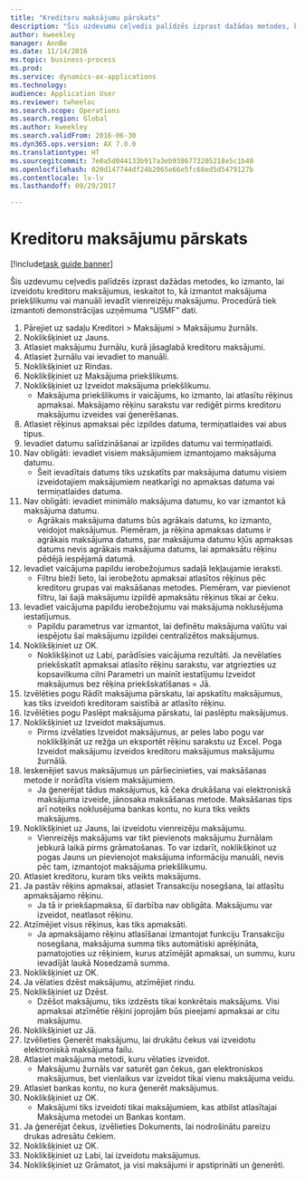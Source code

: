 ```yaml
--- 
title: "Kreditoru maksājumu pārskats"
description: "Šis uzdevumu ceļvedis palīdzēs izprast dažādas metodes, ko izmanto, lai izveidotu kreditoru maksājumus, ieskaitot to, kā izmantot maksājuma priekšlikumu vai manuāli ievadīt vienreizēju maksājumu."
author: kweekley
manager: AnnBe
ms.date: 11/14/2016
ms.topic: business-process
ms.prod: 
ms.service: dynamics-ax-applications
ms.technology: 
audience: Application User
ms.reviewer: twheeloc
ms.search.scope: Operations
ms.search.region: Global
ms.author: kweekley
ms.search.validFrom: 2016-06-30
ms.dyn365.ops.version: AX 7.0.0
ms.translationtype: HT
ms.sourcegitcommit: 7e0a5d044133b917a3eb9386773205218e5c1b40
ms.openlocfilehash: 020d147744df24b2065e66e5fc68ed5d5479127b
ms.contentlocale: lv-lv
ms.lasthandoff: 09/29/2017

---
```

# <a name="vendor-payment-overview"></a>Kreditoru maksājumu pārskats

[!include[task guide banner](../../includes/task-guide-banner.md)]

Šis uzdevumu ceļvedis palīdzēs izprast dažādas metodes, ko izmanto, lai izveidotu kreditoru maksājumus, ieskaitot to, kā izmantot maksājuma priekšlikumu vai manuāli ievadīt vienreizēju maksājumu. Procedūrā tiek izmantoti demonstrācijas uzņēmuma “USMF” dati.

1. Pārejiet uz sadaļu Kreditori > Maksājumi > Maksājumu žurnāls.
2. Noklikšķiniet uz Jauns.
3. Atlasiet maksājumu žurnālu, kurā jāsaglabā kreditoru maksājumi. 
4. Atlasiet žurnālu vai ievadiet to manuāli.
5. Noklikšķiniet uz Rindas.
6. Noklikšķiniet uz Maksājuma priekšlikums.
7. Noklikšķiniet uz Izveidot maksājuma priekšlikumu.
    * Maksājuma priekšlikums ir vaicājums, ko izmanto, lai atlasītu rēķinus apmaksai. Maksājamo rēķinu sarakstu var rediģēt pirms kreditoru maksājumu izveides vai ģenerēšanas.  
8. Atlasiet rēķinus apmaksai pēc izpildes datuma, termiņatlaides vai abus tipus. 
9. Ievadiet datumu salīdzināšanai ar izpildes datumu vai termiņatlaidi. 
10. Nav obligāti: ievadiet visiem maksājumiem izmantojamo maksājuma datumu.
    * Šeit ievadītais datums tiks uzskatīts par maksājuma datumu visiem izveidotajiem maksājumiem neatkarīgi no apmaksas datuma vai termiņatlaides datuma.  
11. Nav obligāti: ievadiet minimālo maksājuma datumu, ko var izmantot kā maksājuma datumu.
    * Agrākais maksājuma datums būs agrākais datums, ko izmanto, veidojot maksājumus. Piemēram, ja rēķina apmaksas datums ir agrākais maksājuma datums, par maksājuma datumu kļūs apmaksas datums nevis agrākais maksājuma datums, lai apmaksātu rēķinu pēdējā iespējamā datumā.  
12. Ievadiet vaicājuma papildu ierobežojumus sadaļā Iekļaujamie ieraksti.
    * Filtru bieži lieto, lai ierobežotu apmaksai atlasītos rēķinus pēc kreditoru grupas vai maksāšanas metodes. Piemēram, var pievienot filtru, lai šajā maksājumu izpildē apmaksātu rēķinus tikai ar čeku.  
13. Ievadiet vaicājuma papildu ierobežojumu vai maksājuma noklusējuma iestatījumus. 
    * Papildu parametrus var izmantot, lai definētu maksājuma valūtu vai iespējotu šai maksājumu izpildei centralizētos maksājumus.  
14. Noklikšķiniet uz OK.
    * Noklikšķinot uz Labi, parādīsies vaicājuma rezultāti. Ja nevēlaties priekšskatīt apmaksai atlasīto rēķinu sarakstu, var atgriezties uz kopsavilkuma cilni Parametri un mainīt iestatījumu Izveidot maksājumus bez rēķina priekšskatīšanas = Jā.  
15. Izvēlēties pogu Rādīt maksājuma pārskatu, lai apskatītu maksājumus, kas tiks izveidoti kreditoram saistībā ar atlasīto rēķinu.
16. Izvēlēties pogu Paslēpt maksājuma pārskatu, lai paslēptu maksājumus. 
17. Noklikšķiniet uz Izveidot maksājumus.
    * Pirms izvēlaties Izveidot maksājumus, ar peles labo pogu var noklikšķināt uz režģa un eksportēt rēķinu sarakstu uz Excel. Poga Izveidot maksājumu izveidos kreditoru maksājumus maksājumu žurnālā.  
18. Ieskenējiet savus maksājumus un pārliecinieties, vai maksāšanas metode ir norādīta visiem maksājumiem. 
    * Ja ģenerējat tādus maksājumus, kā čeka drukāšana vai elektroniskā maksājuma izveide, jānosaka maksāšanas metode. Maksāšanas tips arī noteiks noklusējuma bankas kontu, no kura tiks veikts maksājums.  
19. Noklikšķiniet uz Jauns, lai izveidotu vienreizēju maksājumu.
    * Vienreizējs maksājums var tikt pievienots maksājumu žurnālam jebkurā laikā pirms grāmatošanas. To var izdarīt, noklikšķinot uz pogas Jauns un pievienojot maksājuma informāciju manuāli, nevis pēc tam, izmantojot maksājuma priekšlikumu.  
20. Atlasiet kreditoru, kuram tiks veikts maksājums.
21. Ja pastāv rēķins apmaksai, atlasiet Transakciju nosegšana, lai atlasītu apmaksājamo rēķinu.
    * Ja tā ir priekšapmaksa, šī darbība nav obligāta. Maksājumu var izveidot, neatlasot rēķinu.  
22. Atzīmējiet visus rēķinus, kas tiks apmaksāti.
    * Ja apmaksājamo rēķinu atlasīšanai izmantojat funkciju Transakciju nosegšana, maksājuma summa tiks automātiski aprēķināta, pamatojoties uz rēķiniem, kurus atzīmējāt apmaksai, un summu, kuru ievadījāt laukā Nosedzamā summa.  
23. Noklikšķiniet uz OK.
24. Ja vēlaties dzēst maksājumu, atzīmējiet rindu.
25. Noklikšķiniet uz Dzēst.
    * Dzēšot maksājumu, tiks izdzēsts tikai konkrētais maksājums. Visi apmaksai atzīmētie rēķini joprojām būs pieejami apmaksai ar citu maksājumu.  
26. Noklikšķiniet uz Jā.
27. Izvēlieties Ģenerēt maksājumu, lai drukātu čekus vai izveidotu elektroniskā maksājuma failu.
28. Atlasiet maksājuma metodi, kuru vēlaties izveidot.
    * Maksājumu žurnāls var saturēt gan čekus, gan elektroniskos maksājumus, bet vienlaikus var izveidot tikai vienu maksājuma veidu.  
29. Atlasiet bankas kontu, no kura ģenerēt maksājumus.
30. Noklikšķiniet uz OK.
    * Maksājumi tiks izveidoti tikai maksājumiem, kas atbilst atlasītajai Maksājuma metodei un Bankas kontam.  
31. Ja ģenerējat čekus, izvēlieties Dokuments, lai nodrošinātu pareizu drukas adresātu čekiem.
32. Noklikšķiniet uz OK.
33. Noklikšķiniet uz Labi, lai izveidotu maksājumus.
34. Noklikšķiniet uz Grāmatot, ja visi maksājumi ir apstiprināti un ģenerēti. 


